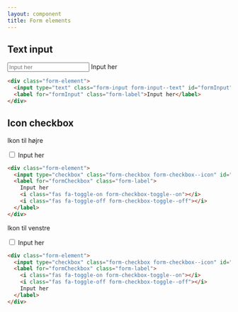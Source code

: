 ```yaml
---
layout: component
title: Form elements
---
```


## Text input

<div class="form-element">
  <input type="text" class="form-input form-input--text" id="formInput" placeholder="Input her" />
  <label for="formInput" class="form-label">Input her</label>
</div>


```html
<div class="form-element">
  <input type="text" class="form-input form-input--text" id="formInput" placeholder="Input her" />
  <label for="formInput" class="form-label">Input her</label>
</div>
```

## Icon checkbox

Ikon til højre

<div class="form-element">
  <input type="checkbox" class="form-checkbox form-checkbox--icon" id="formCheckbox" />
  <label for="formCheckbox" class="form-label">
    Input her
    <i class="fas fa-toggle-on form-checkbox-toggle--on"></i>
    <i class="fas fa-toggle-off form-checkbox-toggle--off"></i>
  </label>
</div>

```html
<div class="form-element">
  <input type="checkbox" class="form-checkbox form-checkbox--icon" id="formCheckbox" />
  <label for="formCheckbox" class="form-label">
    Input her
    <i class="fas fa-toggle-on form-checkbox-toggle--on"></i>
    <i class="fas fa-toggle-off form-checkbox-toggle--off"></i>
  </label>
</div>
```

Ikon til venstre

<div class="form-element">
  <input type="checkbox" class="form-checkbox form-checkbox--icon" id="formCheckbox" />
  <label for="formCheckbox" class="form-label">
    <i class="fas fa-toggle-on form-checkbox-toggle--on"></i>
    <i class="fas fa-toggle-off form-checkbox-toggle--off"></i>
    Input her
  </label>
</div>

```html
<div class="form-element">
  <input type="checkbox" class="form-checkbox form-checkbox--icon" id="formCheckbox" />
  <label for="formCheckbox" class="form-label">
    <i class="fas fa-toggle-on form-checkbox-toggle--on"></i>
    <i class="fas fa-toggle-off form-checkbox-toggle--off"></i>
    Input her
  </label>
</div>
```

